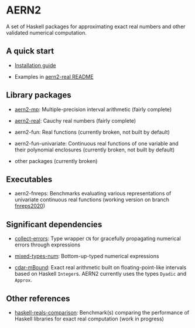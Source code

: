 # AERN2

A set of Haskell packages for approximating exact real numbers and other validated numerical computation.

## A quick start

* [Installation guide](docs/install.md)

* Examples in [aern2-real README](aern2-real/README.md)

## Library packages

* [aern2-mp](aern2-mp):
  Multiple-precision interval arithmetic (fairly complete)

* [aern2-real](aern2-real):
  Cauchy real numbers (fairly complete)

* aern2-fun:
  Real functions (currently broken, not built by default)

* aern2-fun-univariate:
  Continuous real functions of one variable and their polynomial enclosures (currently broken, not built by default)

* other packages (currently broken)

## Executables

* aern2-fnreps:
  Benchmarks evaluating various representations of univariate continuous real functions (working version on branch [fnreps2020](https://github.com/michalkonecny/aern2/tree/fnreps2020/aern2-fnreps))

## Significant dependencies

* [collect-errors](https://hackage.haskell.org/package/collect-errors):
  Type wrapper `CN` for gracefully propagating numerical errors through expressions

* [mixed-types-num](https://hackage.haskell.org/package/mixed-types-num):
  Bottom-up-typed numerical expressions

* [cdar-mBound](https://hackage.haskell.org/package/cdar-mBound):
  Exact real arithmetic built on floating-point-like intervals based on Haskell `Integer`s.  AERN2 currently uses the types `Dyadic` and `Approx`.

## Other references

* [haskell-reals-comparison](https://github.com/michalkonecny/haskell-reals-comparison):
    Benchmark(s) comparing the performance of Haskell libraries for exact real computation (work in progress)
